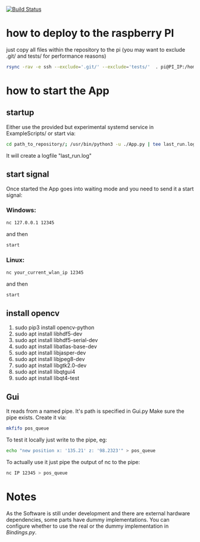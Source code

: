 [![Build Status](https://travis-ci.org/wtjerry/hslu_pren.svg?branch=master)](https://travis-ci.org/wtjerry/hslu_pren)

# how to deploy to the raspberry PI
just copy all files within the repository to the pi (you may want to exclude .git/ and tests/ for performance reasons)
``` sh
rsync -rav -e ssh --exclude='.git/' --exclude='tests/'  . pi@PI_IP:/home/pi/pren/
```

# how to start the App
## startup
Either use the provided but experimental systemd service in ExampleScripts/
or start via:
``` sh
cd path_to_repository/; /usr/bin/python3 -u ./App.py | tee last_run.log &
```

It will create a logfile "last_run.log"

## start signal
Once started the App goes into waiting mode and you need to send it a start signal:

### Windows:
``` sh 
nc 127.0.0.1 12345
```
and then
``` sh
start
```

### Linux:
``` sh 
nc your_current_wlan_ip 12345
```
and then
``` sh
start
```


## install opencv
1. sudo pip3 install opencv-python
2. sudo apt install libhdf5-dev
3. sudo apt install libhdf5-serial-dev
4. sudo apt install libatlas-base-dev
5. sudo apt install libjasper-dev
6. sudo apt install libjpeg8-dev
7. sudo apt install libgtk2.0-dev
8. sudo apt install libqtgui4
9. sudo apt install libqt4-test


## Gui
It reads from a named pipe. It's path is specified in Gui.py
Make sure the pipe exists. Create it via:
``` sh
mkfifo pos_queue
```
To test it locally just write to the pipe, eg:
``` sh
echo "new position x: '135.21' z: '98.2323'" > pos_queue
```
To actually use it just pipe the output of nc to the pipe:
``` sh
nc IP 12345 > pos_queue
```


# Notes
As the Software is still under development and there are external hardware dependencies, some parts have dummy implementations.
You can configure whether to use the real or the dummy implementation in *Bindings.py*.
